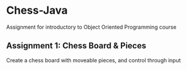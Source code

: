 # Chess-Java
Assignment for introductory to Object Oriented Programming course

## Assignment 1: Chess Board & Pieces
Create a chess board with moveable pieces, and control through input
